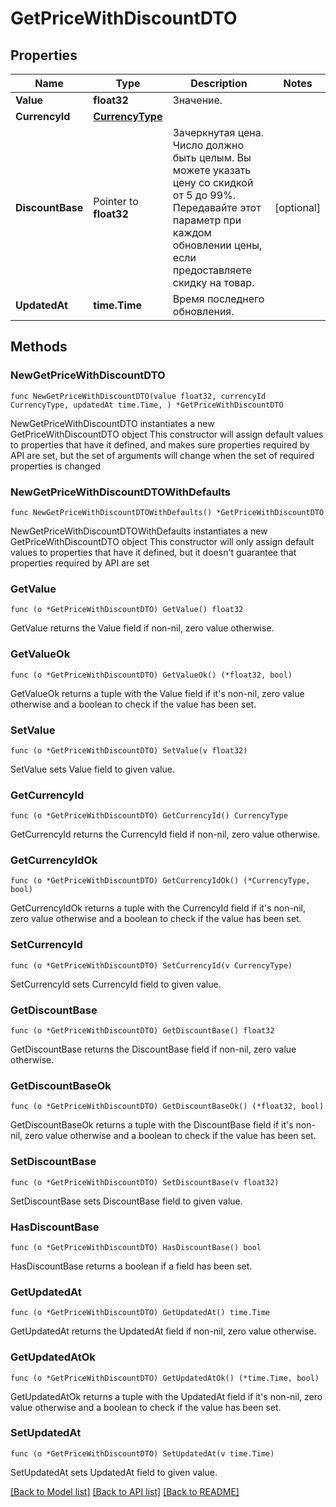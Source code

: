 # GetPriceWithDiscountDTO

## Properties

Name | Type | Description | Notes
------------ | ------------- | ------------- | -------------
**Value** | **float32** | Значение. | 
**CurrencyId** | [**CurrencyType**](CurrencyType.md) |  | 
**DiscountBase** | Pointer to **float32** | Зачеркнутая цена.  Число должно быть целым. Вы можете указать цену со скидкой от 5 до 99%.  Передавайте этот параметр при каждом обновлении цены, если предоставляете скидку на товар.  | [optional] 
**UpdatedAt** | **time.Time** | Время последнего обновления. | 

## Methods

### NewGetPriceWithDiscountDTO

`func NewGetPriceWithDiscountDTO(value float32, currencyId CurrencyType, updatedAt time.Time, ) *GetPriceWithDiscountDTO`

NewGetPriceWithDiscountDTO instantiates a new GetPriceWithDiscountDTO object
This constructor will assign default values to properties that have it defined,
and makes sure properties required by API are set, but the set of arguments
will change when the set of required properties is changed

### NewGetPriceWithDiscountDTOWithDefaults

`func NewGetPriceWithDiscountDTOWithDefaults() *GetPriceWithDiscountDTO`

NewGetPriceWithDiscountDTOWithDefaults instantiates a new GetPriceWithDiscountDTO object
This constructor will only assign default values to properties that have it defined,
but it doesn't guarantee that properties required by API are set

### GetValue

`func (o *GetPriceWithDiscountDTO) GetValue() float32`

GetValue returns the Value field if non-nil, zero value otherwise.

### GetValueOk

`func (o *GetPriceWithDiscountDTO) GetValueOk() (*float32, bool)`

GetValueOk returns a tuple with the Value field if it's non-nil, zero value otherwise
and a boolean to check if the value has been set.

### SetValue

`func (o *GetPriceWithDiscountDTO) SetValue(v float32)`

SetValue sets Value field to given value.


### GetCurrencyId

`func (o *GetPriceWithDiscountDTO) GetCurrencyId() CurrencyType`

GetCurrencyId returns the CurrencyId field if non-nil, zero value otherwise.

### GetCurrencyIdOk

`func (o *GetPriceWithDiscountDTO) GetCurrencyIdOk() (*CurrencyType, bool)`

GetCurrencyIdOk returns a tuple with the CurrencyId field if it's non-nil, zero value otherwise
and a boolean to check if the value has been set.

### SetCurrencyId

`func (o *GetPriceWithDiscountDTO) SetCurrencyId(v CurrencyType)`

SetCurrencyId sets CurrencyId field to given value.


### GetDiscountBase

`func (o *GetPriceWithDiscountDTO) GetDiscountBase() float32`

GetDiscountBase returns the DiscountBase field if non-nil, zero value otherwise.

### GetDiscountBaseOk

`func (o *GetPriceWithDiscountDTO) GetDiscountBaseOk() (*float32, bool)`

GetDiscountBaseOk returns a tuple with the DiscountBase field if it's non-nil, zero value otherwise
and a boolean to check if the value has been set.

### SetDiscountBase

`func (o *GetPriceWithDiscountDTO) SetDiscountBase(v float32)`

SetDiscountBase sets DiscountBase field to given value.

### HasDiscountBase

`func (o *GetPriceWithDiscountDTO) HasDiscountBase() bool`

HasDiscountBase returns a boolean if a field has been set.

### GetUpdatedAt

`func (o *GetPriceWithDiscountDTO) GetUpdatedAt() time.Time`

GetUpdatedAt returns the UpdatedAt field if non-nil, zero value otherwise.

### GetUpdatedAtOk

`func (o *GetPriceWithDiscountDTO) GetUpdatedAtOk() (*time.Time, bool)`

GetUpdatedAtOk returns a tuple with the UpdatedAt field if it's non-nil, zero value otherwise
and a boolean to check if the value has been set.

### SetUpdatedAt

`func (o *GetPriceWithDiscountDTO) SetUpdatedAt(v time.Time)`

SetUpdatedAt sets UpdatedAt field to given value.



[[Back to Model list]](../README.md#documentation-for-models) [[Back to API list]](../README.md#documentation-for-api-endpoints) [[Back to README]](../README.md)


